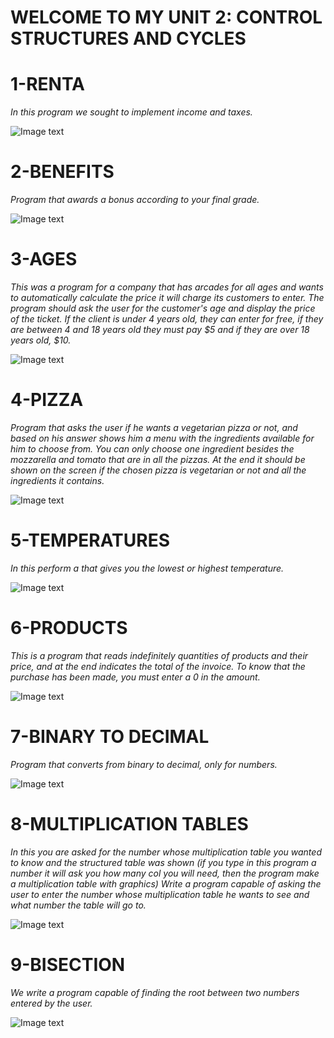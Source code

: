# WELCOME TO MY UNIT 2: CONTROL STRUCTURES AND CYCLES

# **1-RENTA**
*In this program we sought to implement income and taxes.*

![Image text](https://github.com/UP210719/UP210719_CPP/blob/main/imagenes/Captura%20de%20pantalla%20de%202022-10-17%2009-30-52.png)

# **2-BENEFITS**
*Program that awards a bonus according to your final grade.*

![Image text](https://github.com/UP210719/UP210719_CPP/blob/main/imagenes/Captura%20de%20pantalla%20de%202022-10-17%2009-32-24.png)

# **3-AGES**
*This was a program for a company that has arcades for all ages and wants to automatically calculate the price it will charge its customers to enter. The program should ask the user for the customer's age and display the price of the ticket. If the client is under 4 years old, they can enter for free, if they are between 4 and 18 years old they must pay $5 and if they are over 18 years old, $10.*

![Image text](https://github.com/UP210719/UP210719_CPP/blob/main/imagenes/Captura%20de%20pantalla%20de%202022-10-17%2009-33-11.png)

# **4-PIZZA**
*Program that asks the user if he wants a vegetarian pizza or not, and based on his answer shows him a menu with the ingredients available for him to choose from. You can only choose one ingredient besides the mozzarella and tomato that are in all the pizzas. At the end it should be shown on the screen if the chosen pizza is vegetarian or not and all the ingredients it contains.*

![Image text](https://github.com/UP210719/UP210719_CPP/blob/main/imagenes/Captura%20de%20pantalla%20de%202022-10-17%2009-33-57.png)

# **5-TEMPERATURES**
*In this perform a that gives you the lowest or highest temperature.*

![Image text](https://github.com/UP210719/UP210719_CPP/blob/main/imagenes/Captura%20de%20pantalla%20de%202022-10-17%2009-34-49.png)


# **6-PRODUCTS**
*This is a program that reads indefinitely quantities of products and their price, and at the end indicates the total of the invoice. To know that the purchase has been made, you must enter a 0 in the amount.*

![Image text](https://github.com/UP210719/UP210719_CPP/blob/main/imagenes/Captura%20de%20pantalla%20de%202022-10-17%2009-35-33.png)

# **7-BINARY TO DECIMAL**
*Program that converts from binary to decimal, only for numbers.*

![Image text](https://github.com/UP210719/UP210719_CPP/blob/main/imagenes/Captura%20de%20pantalla%20de%202022-10-17%2009-36-39.png)

# **8-MULTIPLICATION TABLES**
*In this you are asked for the number whose multiplication table you wanted to know and the structured table was shown (if you type in this program a number it will ask you how many col you will need, then the program make a multiplication table with graphics) Write a program capable of asking the user to enter the number whose multiplication table he wants to see and what number the table will go to.*

![Image text](https://github.com/UP210719/UP210719_CPP/blob/main/imagenes/Captura%20de%20pantalla%20de%202022-10-17%2009-37-26.png)

# **9-BISECTION** 
*We write a program capable of finding the root between two numbers entered by the user.*

![Image text](https://github.com/UP210719/UP210719_CPP/blob/main/imagenes/Captura%20de%20pantalla%20de%202022-10-17%2010-14-29.png)